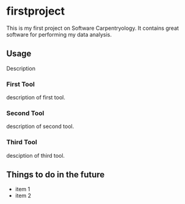 # firstproject
This is my first project on Software Carpentryology. 
It contains great software for performing my data analysis. 

## Usage 
Description 
### First Tool
description of first tool.
### Second Tool
description of second tool.
### Third Tool
desciption of third tool.

## Things to do in the future
- item 1
- item 2


